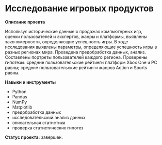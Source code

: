 # Исследование игровых продуктов

**Описание проекта**

Используя исторические данные о продажах компьютерных игр, оценки пользователей и экспертов, жанры и платформы, выявлены закономерности, определяющие успешность игры. В ходе исследования выявлены параметры, определяющие успешность игры в разных регионах мира. Проведена предобработка данных, анализ. Составлены портреты пользователей каждого региона. Проверены
гипотезы: средние пользовательские рейтинги платформ Xbox One и PC равны;
средние пользовательские рейтинги жанров Action и Sports равны.

**Навыки и инструменты**

- Python
- Pandas
- NumPy
- Matplotlib
- предобработка данных
- исследовательский анализ данных
- описательная статистика
- проверка статистических гипотез

**Статус проекта:** завершен.
